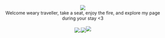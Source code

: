 <p align=center>
 <img src="https://media.giphy.com/media/AO5qaphTxRnyw/giphy.gif" /></br>
 Welcome weary traveller, take a seat, enjoy the fire, and explore my page during your stay <3</br></br>
 <a href="https://github.com/anuraghazra/github-readme-stats">
  <img align="center" src="https://github-readme-stats.vercel.app/api/top-langs/?username=installation00&theme=radical" />
 </a>
 <a href="https://github.com/anuraghazra/convoychat">
  <img align="center" src="https://github-readme-stats.vercel.app/api?username=installation00&theme=radical""https://github.com/anuraghazra/github-readme-stats&theme=radical" /><img src="https://github-readme-stats.vercel.app/api/pin/?username=installation00&repo=kurrelyy&theme=radical" />
 </a>
</p>
